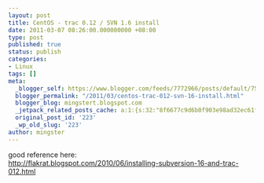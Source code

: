 ```yaml
---
layout: post
title: CentOS - trac 0.12 / SVN 1.6 install
date: 2011-03-07 08:26:00.000000000 +08:00
type: post
published: true
status: publish
categories:
- Linux
tags: []
meta:
  _blogger_self: https://www.blogger.com/feeds/7772966/posts/default/7534205069736203023
  blogger_permalink: "/2011/03/centos-trac-012-svn-16-install.html"
  blogger_blog: mingstert.blogspot.com
  _jetpack_related_posts_cache: a:1:{s:32:"8f6677c9d6b0f903e98ad32ec61f8deb";a:2:{s:7:"expires";i:1436249590;s:7:"payload";a:3:{i:0;a:1:{s:2:"id";i:167;}i:1;a:1:{s:2:"id";i:168;}i:2;a:1:{s:2:"id";i:353;}}}}
  original_post_id: '223'
  _wp_old_slug: '223'
author: mingster
---
```

<p>good reference here:<br /><a href="http://flakrat.blogspot.com/2010/06/installing-subversion-16-and-trac-012.html">http://flakrat.blogspot.com/2010/06/installing-subversion-16-and-trac-012.html</a></p>
